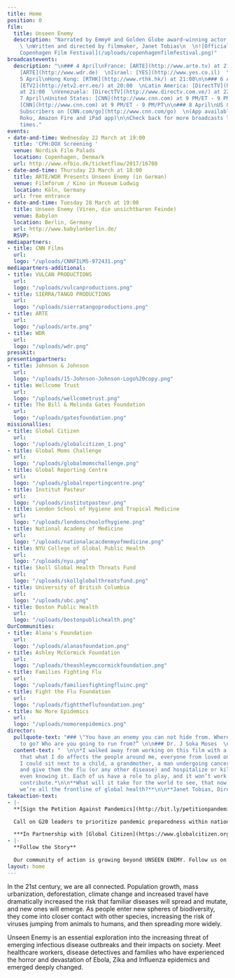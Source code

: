 ```yaml
---
title: Home
position: 0
film:
  title: Unseen Enemy
  description: "Narrated by Emmy® and Golden Globe award-winning actor, Jeffrey Wright
    \ \nWritten and directed by filmmaker, Janet Tobias\n  \n![Official Selection:
    Copenhagen Film Festival](/uploads/copenhagenfilmfestival.png)"
broadcastevents:
  description: "\n### 4 April\nFrance: [ARTE](http://www.arte.tv) at 21:55  \nGermany:
    [ARTE](http://www.wdr.de)  \nIsrael: [YES](http://www.yes.co.il)  \nPoland: [TVN](http://www.tvn.pl/)\n\n###
    5 April\nHong Kong: [RTHK](http://www.rthk.hk/) at 21:00\n\n### 6 April\nEstonia:
    [ETV2](http://etv2.err.ee/) at 20:00  \nLatin America: [DirectTV](http://www.directvla.com/)
    at 21:00  \nVenezuela: [DirectTV](http://www.directv.com.ve/) at 22:00\n\n###
    7 April\nUnited States: [CNN](http://www.cnn.com) at 9 PM/ET - 9 PM/PT  \nCanada:
    [CNN](http://www.cnn.com) at 9 PM/ET - 9 PM/PT\n\n### 8 April\nUS & Canada Cable
    Subscribers on [CNN.com/go](http://www.cnn.com/go)  \n(App available on AppleTV,
    Roku, Amazon Fire and iPad app)\n\nCheck back for more broadcasts locations and
    times."
events:
- date-and-time: Wednesday 22 March at 19:00
  title: 'CPH:DOX Screening '
  venue: Nordisk Film Palads
  location: Copenhagen, Denmark
  url: http://www.nfbio.dk/ticketflow/2017/16708
- date-and-time: Thursday 23 March at 18:00
  title: ARTE/WDR Presents Unseen Enemy (in German)
  venue: Filmforum / Kino in Museum Ludwig
  location: Köln, Germany
  url: free entrance
- date-and-time: Tuesday 28 March at 19:00
  title: Unseen Enemy (Viren, die unsichtbaren Feinde)
  venue: Babylon
  location: Berlin, Germany
  url: http://www.babylonberlin.de/
  RSVP: 
mediapartners:
- title: CNN Films
  url: 
  logo: "/uploads/CNNFILMS-972431.png"
mediapartners-additional:
- title: VULCAN PRODUCTIONS
  url: 
  logo: "/uploads/vulcanproductions.png"
- title: SIERRA/TANGO PRODUCTIONS
  url: 
  logo: "/uploads/sierratangoproductions.png"
- title: ARTE
  url: 
  logo: "/uploads/arte.png"
- title: WDR
  url: 
  logo: "/uploads/wdr.png"
presskit: 
presentingpartners:
- title: Johnson & Johnson
  url: 
  logo: "/uploads/15-Johnson-Johnson-Logo%20copy.png"
- title: Wellcome Trust
  url: 
  logo: "/uploads/wellcometrust.png"
- title: The Bill & Melinda Gates Foundation
  url: 
  logo: "/uploads/gatesfoundation.png"
missionallies:
- title: Global Citizen
  url: 
  logo: "/uploads/globalcitizen_1.png"
- title: Global Moms Challenge
  url: 
  logo: "/uploads/globalmomschallenge.png"
- title: Global Reporting Centre
  url: 
  logo: "/uploads/globalreportingcentre.png"
- title: Institut Pasteur
  url: 
  logo: "/uploads/institutpasteur.png"
- title: London School of Hygiene and Tropical Medicine
  url: 
  logo: "/uploads/londonschoolofhygiene.png"
- title: National Academy of Medicine
  url: 
  logo: "/uploads/nationalacacdenmyofmedicine.png"
- title: NYU College of Global Public Health
  url: 
  logo: "/uploads/nyu.png"
- title: Skoll Global Health Threats Fund
  url: 
  logo: "/uploads/skollglobalthreatsfund.png"
- title: University of British Columbia
  url: 
  logo: "/uploads/ubc.png"
- title: Boston Public Health
  url: 
  logo: "/uploads/bostonpublichealth.png"
OurCommunities:
- title: Alana's Foundation
  url: 
  logo: "/uploads/alanasfoundation.png"
- title: Ashley McCormick Foundation
  url: 
  logo: "/uploads/theashleymccormickfoundation.png"
- title: Families Fighting Flu
  url: 
  logo: "/uploads/familiesfightingfluinc.png"
- title: Fight the Flu Foundation
  url: 
  logo: "/uploads/fighttheflufoundation.png"
- title: No More Epidemics
  url: 
  logo: "/uploads/nomoreepidemics.png"
director:
  pullquote-text: "### \"You have an enemy you can not hide from. Where are you going
    to go? Who are you going to run from?” \n\n### Dr. J Soka Moses  \n\n  "
  content-text: "  \n\n*I walked away from working on this film with a deep understanding
    that what I do affects the people around me, everyone from loved ones to passers-by.
    I could sit next to a child, a grandmother, a man undergoing cancer treatment
    and give them the flu (or any other disease) and hospitalize or kill them without
    even knowing it. Each of us have a role to play, and it won’t work unless we all
    contribute.*\n\n**What will it take for the world to see, that now more than ever
    we’re all the frontline of global health?**\n\n**Janet Tobias, Director**"
takeaction-text:
- |-
  **[Sign the Petition Against Pandemics](http://bit.ly/petitionpandemics)**

  Call on G20 leaders to prioritize pandemic preparedness within national budgets and ensure that our collective global health security is a priority on the G20 agenda this July 2017.

  ***In Partnership with [Global Citizen](https://www.globalcitizen.org/)***
- |-
  **Follow the Story**

  Our community of action is growing beyond UNSEEN ENEMY. Follow us on [Facebook](http://www.facebook.com/takesallofus), [Instagram](www.instagram.com/ittakesallofus) and [Twitter](twitter.com/ittakesallofus) for behind the scenes footage, follow-up stories, new information, campaign events and calls to action that all support the global fight against emerging infectious diseases.
layout: home
---
```


In the 21st century, we are all connected. Population growth, mass urbanization, deforestation, climate change and increased travel have dramatically increased the risk that familiar diseases will spread and mutate, and new ones will emerge. As people enter new spheres of biodiversity, they come into closer contact with other species, increasing the risk of viruses jumping from animals to humans, and then spreading more widely.

Unseen Enemy is an essential exploration into the increasing threat of emerging infectious disease outbreaks and their impacts on society. Meet healthcare workers, disease detectives and families who have experienced the horror and devastation of Ebola, Zika and Influenza epidemics and emerged deeply changed.